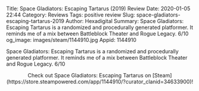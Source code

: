 Title: Space Gladiators: Escaping Tartarus (2019) Review
Date: 2020-01-05 22:44
Category: Reviews
Tags: positive review
Slug: space-gladiators-escaping-tartarus-2019
Author: Hexadigital
Summary: Space Gladiators: Escaping Tartarus is a randomized and procedurally generated platformer. It reminds me of a mix between Battleblock Theater and Rogue Legacy. 6/10
og_image: images/steam/1144910.jpg
Appid: 1144910

Space Gladiators: Escaping Tartarus is a randomized and procedurally generated platformer. It reminds me of a mix between Battleblock Theater and Rogue Legacy. 6/10

<center>Check out Space Gladiators: Escaping Tartarus on [Steam](https://store.steampowered.com/app/1144910/?curator_clanid=34633900)!</center>
